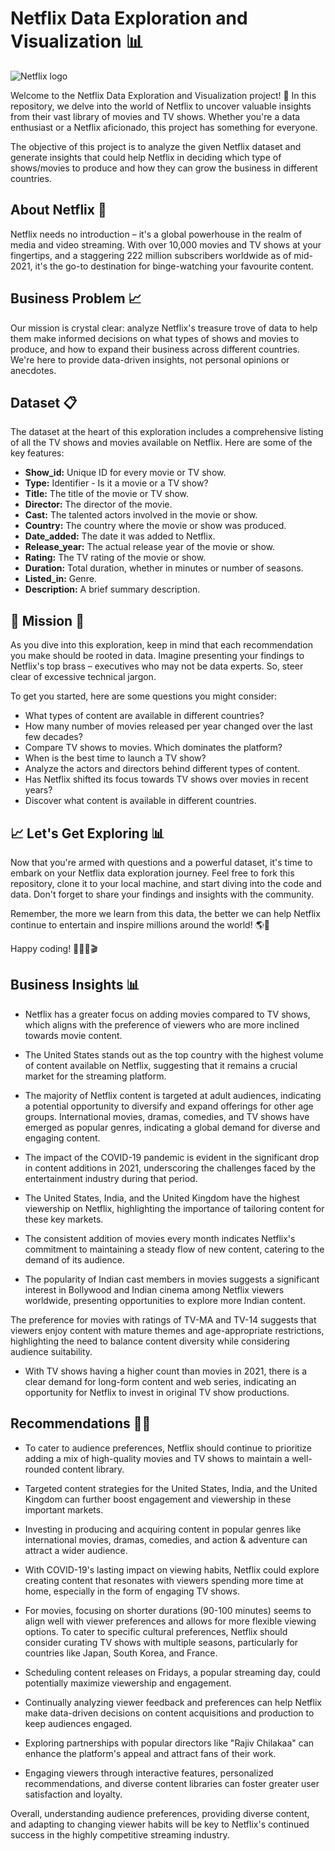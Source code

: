 # Netflix Data Exploration and Visualization 📊
![Netflix logo](https://upload.wikimedia.org/wikipedia/commons/thumb/6/69/Netflix_logo.svg/1024px-Netflix_logo.svg.png)

Welcome to the Netflix Data Exploration and Visualization project! 🎉 In this repository, we delve into the world of Netflix to uncover valuable insights from their vast library of movies and TV shows. Whether you're a data enthusiast or a Netflix aficionado, this project has something for everyone.

The objective of this project is to analyze the given Netflix dataset and generate insights that could help Netflix in deciding which type of shows/movies to produce and how they can grow the business in different countries.

## About Netflix 🍿
Netflix needs no introduction – it's a global powerhouse in the realm of media and video streaming. With over 10,000 movies and TV shows at your fingertips, and a staggering 222 million subscribers worldwide as of mid-2021, it's the go-to destination for binge-watching your favourite content.

## Business Problem 📈
Our mission is crystal clear: analyze Netflix's treasure trove of data to help them make informed decisions on what types of shows and movies to produce, and how to expand their business across different countries. We're here to provide data-driven insights, not personal opinions or anecdotes.

## Dataset 📋
The dataset at the heart of this exploration includes a comprehensive listing of all the TV shows and movies available on Netflix. Here are some of the key features:

* **Show_id:** Unique ID for every movie or TV show.
* **Type:** Identifier - Is it a movie or a TV show?
* **Title:** The title of the movie or TV show.
* **Director:** The director of the movie.
* **Cast:** The talented actors involved in the movie or show.
* **Country:** The country where the movie or show was produced.
* **Date_added:** The date it was added to Netflix.
* **Release_year:** The actual release year of the movie or show.
* **Rating:** The TV rating of the movie or show.
* **Duration:** Total duration, whether in minutes or number of seasons.
* **Listed_in:** Genre.
* **Description:** A brief summary description.

## 🚀 Mission 🚀

As you dive into this exploration, keep in mind that each recommendation you make should be rooted in data. Imagine presenting your findings to Netflix's top brass – executives who may not be data experts. So, steer clear of excessive technical jargon.

To get you started, here are some questions you might consider:

* What types of content are available in different countries?
* How many number of movies released per year changed over the last few decades?
* Compare TV shows to movies. Which dominates the platform?
* When is the best time to launch a TV show?
* Analyze the actors and directors behind different types of content.
* Has Netflix shifted its focus towards TV shows over movies in recent years?
* Discover what content is available in different countries.

## 📈 Let's Get Exploring 📊

Now that you're armed with questions and a powerful dataset, it's time to embark on your Netflix data exploration journey. Feel free to fork this repository, clone it to your local machine, and start diving into the code and data. Don't forget to share your findings and insights with the community.

Remember, the more we learn from this data, the better we can help Netflix continue to entertain and inspire millions around the world! 🌎🍿

Happy coding! 🚀👨‍💻🎬

## Business Insights 📊

- Netflix has a greater focus on adding movies compared to TV shows, which aligns with the preference of viewers who are more inclined towards movie content.

- The United States stands out as the top country with the highest volume of content available on Netflix, suggesting that it remains a crucial market for the streaming platform.

- The majority of Netflix content is targeted at adult audiences, indicating a potential opportunity to diversify and expand offerings for other age groups. International movies, dramas, comedies, and TV shows have emerged as popular genres, indicating a global demand for diverse and engaging content.

- The impact of the COVID-19 pandemic is evident in the significant drop in content additions in 2021, underscoring the challenges faced by the entertainment industry during that period.

- The United States, India, and the United Kingdom have the highest viewership on Netflix, highlighting the importance of tailoring content for these key markets.

- The consistent addition of movies every month indicates Netflix's commitment to maintaining a steady flow of new content, catering to the demand of its audience.

- The popularity of Indian cast members in movies suggests a significant interest in Bollywood and Indian cinema among Netflix viewers worldwide, presenting opportunities to explore more Indian content.

The preference for movies with ratings of TV-MA and TV-14 suggests that viewers enjoy content with mature themes and age-appropriate restrictions, highlighting the need to balance content diversity while considering audience suitability.

- With TV shows having a higher count than movies in 2021, there is a clear demand for long-form content and web series, indicating an opportunity for Netflix to invest in original TV show productions.

## Recommendations 👨‍💻
- To cater to audience preferences, Netflix should continue to prioritize adding a mix of high-quality movies and TV shows to maintain a well-rounded content library.

- Targeted content strategies for the United States, India, and the United Kingdom can further boost engagement and viewership in these important markets.

- Investing in producing and acquiring content in popular genres like international movies, dramas, comedies, and action & adventure can attract a wider audience.

- With COVID-19's lasting impact on viewing habits, Netflix could explore creating content that resonates with viewers spending more time at home, especially in the form of engaging TV shows.

- For movies, focusing on shorter durations (90-100 minutes) seems to align well with viewer preferences and allows for more flexible viewing options. To cater to specific cultural preferences, Netflix should consider curating TV shows with multiple seasons, particularly for countries like Japan, South Korea, and France.

- Scheduling content releases on Fridays, a popular streaming day, could potentially maximize viewership and engagement.

- Continually analyzing viewer feedback and preferences can help Netflix make data-driven decisions on content acquisitions and production to keep audiences engaged.

- Exploring partnerships with popular directors like "Rajiv Chilakaa" can enhance the platform's appeal and attract fans of their work.

- Engaging viewers through interactive features, personalized recommendations, and diverse content libraries can foster greater user satisfaction and loyalty.

Overall, understanding audience preferences, providing diverse content, and adapting to changing viewer habits will be key to Netflix's continued success in the highly competitive streaming industry.

